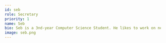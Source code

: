 ```yaml
---
id: seb
role: Secretary
priority: 1
name: Seb
bio: Seb is a 3nd-year Computer Science Student. He likes to work on new programming projects, creating tools to help others and cybersecurity.
image: seb.png
---
```

